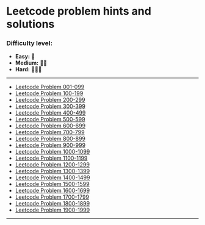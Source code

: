 # Leetcode problem hints and solutions

### Difficulty level:

-   **Easy:** 🌟
-   **Medium:** 🌟🌟
-   **Hard:** 🌟🌟🌟

---

-   [Leetcode Problem 001-099](./001-099.md)
-   [Leetcode Problem 100-199](./100-199.md)
-   [Leetcode Problem 200-299](./200-299.md)
-   [Leetcode Problem 300-399](./300-399.md)
-   [Leetcode Problem 400-499](./400-499.md)
-   [Leetcode Problem 500-599](./500-599.md)
-   [Leetcode Problem 600-699](./600-699.md)
-   [Leetcode Problem 700-799](./700-799.md)
-   [Leetcode Problem 800-899](./800-899.md)
-   [Leetcode Problem 900-999](./900-999.md)
-   [Leetcode Problem 1000-1099](./1000-1099.md)
-   [Leetcode Problem 1100-1199](./1100-1199.md)
-   [Leetcode Problem 1200-1299](./1200-1299.md)
-   [Leetcode Problem 1300-1399](./1300-1399.md)
-   [Leetcode Problem 1400-1499](./1400-1499.md)
-   [Leetcode Problem 1500-1599](./1500-1599.md)
-   [Leetcode Problem 1600-1699](./1600-1699.md)
-   [Leetcode Problem 1700-1799](./1700-1799.md)
-   [Leetcode Problem 1800-1899](./1800-1899.md)
-   [Leetcode Problem 1900-1999](./1900-1999.md)

---
